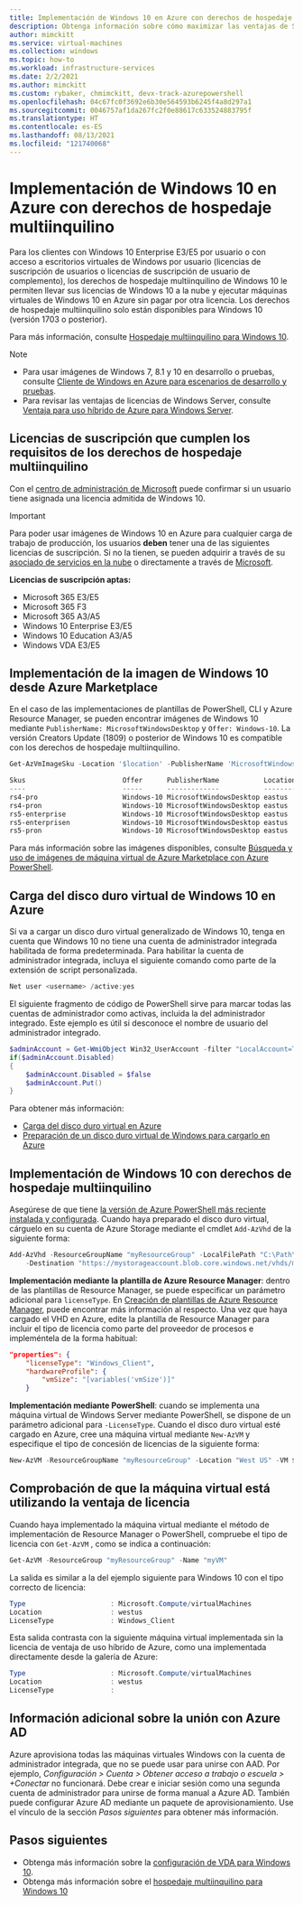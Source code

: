 ```yaml
---
title: Implementación de Windows 10 en Azure con derechos de hospedaje multiinquilino
description: Obtenga información sobre cómo maximizar las ventajas de Software Assurance de Windows para incorporar licencias locales en Azure con derechos de hospedaje multiinquilino.
author: mimckitt
ms.service: virtual-machines
ms.collection: windows
ms.topic: how-to
ms.workload: infrastructure-services
ms.date: 2/2/2021
ms.author: mimckitt
ms.custom: rybaker, chmimckitt, devx-track-azurepowershell
ms.openlocfilehash: 04c67fc0f3692e6b30e564593b6245f4a8d297a1
ms.sourcegitcommit: 0046757af1da267fc2f0e88617c633524883795f
ms.translationtype: HT
ms.contentlocale: es-ES
ms.lasthandoff: 08/13/2021
ms.locfileid: "121740068"
---
```

# <a name="how-to-deploy-windows-10-on-azure-with-multitenant-hosting-rights"></a>Implementación de Windows 10 en Azure con derechos de hospedaje multiinquilino 
Para los clientes con Windows 10 Enterprise E3/E5 por usuario o con acceso a escritorios virtuales de Windows por usuario (licencias de suscripción de usuarios o licencias de suscripción de usuario de complemento), los derechos de hospedaje multiinquilino de Windows 10 le permiten llevar sus licencias de Windows 10 a la nube y ejecutar máquinas virtuales de Windows 10 en Azure sin pagar por otra licencia. Los derechos de hospedaje multiinquilino solo están disponibles para Windows 10 (versión 1703 o posterior).

Para más información, consulte [Hospedaje multiinquilino para Windows 10](https://www.microsoft.com/en-us/CloudandHosting/licensing_sca.aspx).

> [!NOTE]
> - Para usar imágenes de Windows 7, 8.1 y 10 en desarrollo o pruebas, consulte [Cliente de Windows en Azure para escenarios de desarrollo y pruebas](client-images.md).
> - Para revisar las ventajas de licencias de Windows Server, consulte [Ventaja para uso híbrido de Azure para Windows Server](hybrid-use-benefit-licensing.md).

## <a name="subscription-licenses-that-qualify-for-multitenant-hosting-rights"></a>Licencias de suscripción que cumplen los requisitos de los derechos de hospedaje multiinquilino

Con el [centro de administración de Microsoft](/microsoft-365/admin/admin-overview/about-the-admin-center) puede confirmar si un usuario tiene asignada una licencia admitida de Windows 10.

> [!IMPORTANT]
> Para poder usar imágenes de Windows 10 en Azure para cualquier carga de trabajo de producción, los usuarios **deben** tener una de las siguientes licencias de suscripción. Si no la tienen, se pueden adquirir a través de su [asociado de servicios en la nube](https://azure.microsoft.com/overview/choosing-a-cloud-service-provider/) o directamente a través de [Microsoft](https://www.microsoft.com/microsoft-365?rtc=1).

**Licencias de suscripción aptas:**

-   Microsoft 365 E3/E5 
-   Microsoft 365 F3 
-   Microsoft 365 A3/A5 
-   Windows 10 Enterprise E3/E5
-   Windows 10 Education A3/A5 
-   Windows VDA E3/E5


## <a name="deploying-windows-10-image-from-azure-marketplace"></a>Implementación de la imagen de Windows 10 desde Azure Marketplace 
En el caso de las implementaciones de plantillas de PowerShell, CLI y Azure Resource Manager, se pueden encontrar imágenes de Windows 10 mediante `PublisherName: MicrosoftWindowsDesktop` y `Offer: Windows-10`. La versión Creators Update (1809) o posterior de Windows 10 es compatible con los derechos de hospedaje multiinquilino. 

```powershell
Get-AzVmImageSku -Location '$location' -PublisherName 'MicrosoftWindowsDesktop' -Offer 'Windows-10'

Skus                        Offer      PublisherName           Location 
----                        -----      -------------           -------- 
rs4-pro                     Windows-10 MicrosoftWindowsDesktop eastus   
rs4-pron                    Windows-10 MicrosoftWindowsDesktop eastus   
rs5-enterprise              Windows-10 MicrosoftWindowsDesktop eastus   
rs5-enterprisen             Windows-10 MicrosoftWindowsDesktop eastus   
rs5-pron                    Windows-10 MicrosoftWindowsDesktop eastus  
```

Para más información sobre las imágenes disponibles, consulte [Búsqueda y uso de imágenes de máquina virtual de Azure Marketplace con Azure PowerShell](./cli-ps-findimage.md).

## <a name="uploading-windows-10-vhd-to-azure"></a>Carga del disco duro virtual de Windows 10 en Azure
Si va a cargar un disco duro virtual generalizado de Windows 10, tenga en cuenta que Windows 10 no tiene una cuenta de administrador integrada habilitada de forma predeterminada. Para habilitar la cuenta de administrador integrada, incluya el siguiente comando como parte de la extensión de script personalizada.

```powershell
Net user <username> /active:yes
```

El siguiente fragmento de código de PowerShell sirve para marcar todas las cuentas de administrador como activas, incluida la del administrador integrado. Este ejemplo es útil si desconoce el nombre de usuario del administrador integrado.
```powershell
$adminAccount = Get-WmiObject Win32_UserAccount -filter "LocalAccount=True" | ? {$_.SID -Like "S-1-5-21-*-500"}
if($adminAccount.Disabled)
{
    $adminAccount.Disabled = $false
    $adminAccount.Put()
}
```
Para obtener más información: 
* [Carga del disco duro virtual en Azure](upload-generalized-managed.md)
* [Preparación de un disco duro virtual de Windows para cargarlo en Azure](prepare-for-upload-vhd-image.md)


## <a name="deploying-windows-10-with-multitenant-hosting-rights"></a>Implementación de Windows 10 con derechos de hospedaje multiinquilino
Asegúrese de que tiene [la versión de Azure PowerShell más reciente instalada y configurada](/powershell/azure/). Cuando haya preparado el disco duro virtual, cárguelo en su cuenta de Azure Storage mediante el cmdlet `Add-AzVhd` de la siguiente forma:

```powershell
Add-AzVhd -ResourceGroupName "myResourceGroup" -LocalFilePath "C:\Path\To\myvhd.vhd" `
    -Destination "https://mystorageaccount.blob.core.windows.net/vhds/myvhd.vhd"
```


**Implementación mediante la plantilla de Azure Resource Manager**: dentro de las plantillas de Resource Manager, se puede especificar un parámetro adicional para `licenseType`. En [Creación de plantillas de Azure Resource Manager](../../azure-resource-manager/templates/syntax.md), puede encontrar más información al respecto. Una vez que haya cargado el VHD en Azure, edite la plantilla de Resource Manager para incluir el tipo de licencia como parte del proveedor de procesos e impleméntela de la forma habitual:
```json
"properties": {
    "licenseType": "Windows_Client",
    "hardwareProfile": {
        "vmSize": "[variables('vmSize')]"
    }
```

**Implementación mediante PowerShell**: cuando se implementa una máquina virtual de Windows Server mediante PowerShell, se dispone de un parámetro adicional para `-LicenseType`. Cuando el disco duro virtual esté cargado en Azure, cree una máquina virtual mediante `New-AzVM` y especifique el tipo de concesión de licencias de la siguiente forma:
```powershell
New-AzVM -ResourceGroupName "myResourceGroup" -Location "West US" -VM $vm -LicenseType "Windows_Client"
```

## <a name="verify-your-vm-is-utilizing-the-licensing-benefit"></a>Comprobación de que la máquina virtual está utilizando la ventaja de licencia
Cuando haya implementado la máquina virtual mediante el método de implementación de Resource Manager o PowerShell, compruebe el tipo de licencia con `Get-AzVM` , como se indica a continuación:
```powershell
Get-AzVM -ResourceGroup "myResourceGroup" -Name "myVM"
```

La salida es similar a la del ejemplo siguiente para Windows 10 con el tipo correcto de licencia:

```powershell
Type                     : Microsoft.Compute/virtualMachines
Location                 : westus
LicenseType              : Windows_Client
```

Esta salida contrasta con la siguiente máquina virtual implementada sin la licencia de ventaja de uso híbrido de Azure, como una implementada directamente desde la galería de Azure:

```powershell
Type                     : Microsoft.Compute/virtualMachines
Location                 : westus
LicenseType              :
```

## <a name="additional-information-about-joining-azure-ad"></a>Información adicional sobre la unión con Azure AD
Azure aprovisiona todas las máquinas virtuales Windows con la cuenta de administrador integrada, que no se puede usar para unirse con AAD. Por ejemplo, *Configuración > Cuenta > Obtener acceso a trabajo o escuela > +Conectar* no funcionará. Debe crear e iniciar sesión como una segunda cuenta de administrador para unirse de forma manual a Azure AD. También puede configurar Azure AD mediante un paquete de aprovisionamiento. Use el vínculo de la sección *Pasos siguientes* para obtener más información.

## <a name="next-steps"></a>Pasos siguientes
- Obtenga más información sobre la [configuración de VDA para Windows 10](/windows/deployment/vda-subscription-activation).
- Obtenga más información sobre el [hospedaje multiinquilino para Windows 10](https://www.microsoft.com/en-us/CloudandHosting/licensing_sca.aspx)
